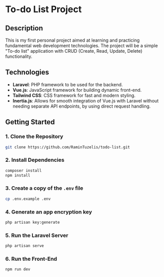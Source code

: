 # To-do List Project

## Description

This is my first personal project aimed at learning and practicing fundamental web development technologies. The project will be a simple "To-do list" application with CRUD (Create, Read, Update, Delete) functionality.

## Technologies

- **Laravel**: PHP framework to be used for the backend.
- **Vue.js**: JavaScript framework for building dynamic front-end.
- **Tailwind CSS**: CSS framework for fast and modern styling.
- **Inertia.js**: Allows for smooth integration of Vue.js with Laravel without needing separate API endpoints, by using direct request handling.

## Getting Started

### 1. **Clone the Repository**

```bash
git clone https://github.com/RaminTuzelis/todo-list.git
```

### 2. **Install Dependencies**

```bash
composer install
npm install
```

### 3. **Create a copy of the `.env` file**

```bash
cp .env.example .env
```

### 4. **Generate an app encryption key**

```bash
php artisan key:generate
```

### 5. **Run the Laravel Server**

```bash
php artisan serve
```

### 6. **Run the Front-End**

```bash
npm run dev
```



